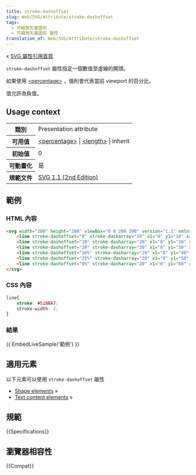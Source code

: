 ```yaml
---
title: stroke-dashoffset
slug: Web/SVG/Attribute/stroke-dashoffset
tags:
  - 可縮放矢量圖形
  - 可縮放矢量圖形 屬性
translation_of: Web/SVG/Attribute/stroke-dashoffset
---
```

« [SVG 屬性引用首頁](/en/SVG/Attribute)

`stroke-dashoffset` 屬性指定一個數值至虛線的開頭。

如果使用 [\<percentage>](/en/SVG/Content_type#Percentage) ，值則會代表當前 viewport 的百分比。

值允許為負值。

## Usage context

<table>
  <tbody>
    <tr>
      <th scope="row">類別</th>
      <td>Presentation attribute</td>
    </tr>
    <tr>
      <th scope="row">可用值</th>
      <td>
        <a href="/en/SVG/Content_type#Percentage">&#x3C;percentage></a> |
        <a href="/en/SVG/Content_type#Length">&#x3C;length></a> | inherit
      </td>
    </tr>
    <tr>
      <th scope="row">初始值</th>
      <td>0</td>
    </tr>
    <tr>
      <th scope="row">可動畫化</th>
      <td>是</td>
    </tr>
    <tr>
      <th scope="row">規範文件</th>
      <td>
        <a
          href="http://www.w3.org/TR/SVG11/painting.html#StrokeDashoffsetProperty"
          >SVG 1.1 (2nd Edition)</a
        >
      </td>
    </tr>
  </tbody>
</table>

## 範例

### HTML 內容

```html
<svg width="200" height="200" viewBox="0 0 200 200" version="1.1" xmlns="http://www.w3.org/2000/svg">
    <line stroke-dashoffset="0" stroke-dasharray="20" x1="0" y1="10" x2="200" y2="10"/>
    <line stroke-dashoffset="10" stroke-dasharray="20" x1="0" y1="20" x2="200" y2="20"/>
    <line stroke-dashoffset="20" stroke-dasharray="20" x1="0" y1="30" x2="200" y2="30"/>
    <line stroke-dashoffset="50%" stroke-dasharray="20" x1="0" y1="40" x2="200" y2="40"/>
    <line stroke-dashoffset="25%" stroke-dasharray="20" x1="0" y1="50" x2="200" y2="50"/>
    <line stroke-dashoffset="0%" stroke-dasharray="20" x1="0" y1="60" x2="200" y2="60"/>
</svg>
```

### CSS 內容

```css
line{
    stroke: #51BBA7;
    stroke-width: 2;
}
```

### 結果

{{ EmbedLiveSample('範例') }}

## 適用元素

以下元素可以使用 `stroke-dashoffset` 屬性

- [Shape elements](/en/SVG/Element#Shape) »
- [Text content elements](/en/SVG/Element#TextContent) »

## 規範

{{Specifications}}

## 瀏覽器相容性

{{Compat}}
